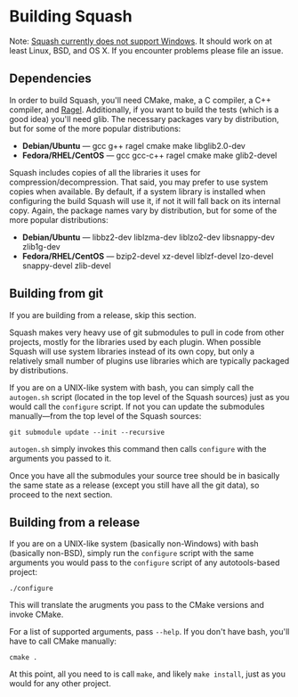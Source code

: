 # Building Squash

Note: [Squash currently does not support
Windows](https://github.com/quixdb/squash/issues/86).  It should work
on at least Linux, BSD, and OS X.  If you encounter problems please
file an issue.

## Dependencies

In order to build Squash, you'll need CMake, make, a C compiler, a C++
compiler, and [Ragel](http://www.colm.net/open-source/ragel/).
Additionally, if you want to build the tests (which is a good idea)
you'll need glib.  The necessary packages vary by distribution, but
for some of the more popular distributions:

* **Debian/Ubuntu** — gcc g++ ragel cmake make libglib2.0-dev
* **Fedora/RHEL/CentOS** — gcc gcc-c++ ragel cmake make glib2-devel

Squash includes copies of all the libraries it uses for
compression/decompression.  That said, you may prefer to use system
copies when available.  By default, if a system library is installed
when configuring the build Squash will use it, if not it will fall
back on its internal copy.  Again, the package names vary by
distribution, but for some of the more popular distributions:

* **Debian/Ubuntu** — libbz2-dev liblzma-dev liblzo2-dev libsnappy-dev
  zlib1g-dev
* **Fedora/RHEL/CentOS** — bzip2-devel xz-devel liblzf-devel lzo-devel
  snappy-devel zlib-devel

## Building from git

If you are building from a release, skip this section.

Squash makes very heavy use of git submodules to pull in code from
other projects, mostly for the libraries used by each plugin.  When
possible Squash will use system libraries instead of its own copy, but
only a relatively small number of plugins use libraries which are
typically packaged by distributions.

If you are on a UNIX-like system with bash, you can simply call the
`autogen.sh` script (located in the top level of the Squash sources)
just as you would call the `configure` script.  If not you can
update the submodules manually—from the top level of the Squash
sources:

~~~{.sh}
git submodule update --init --recursive
~~~

`autogen.sh` simply invokes this command then calls `configure` with
the arguments you passed to it.

Once you have all the submodules your source tree should be in
basically the same state as a release (except you still have all the
git data), so proceed to the next section.

## Building from a release

If you are on a UNIX-like system (basically non-Windows) with bash
(basically non-BSD), simply run the `configure` script with the same
arguments you would pass to the `configure` script of any
autotools-based project:

~~~{.sh}
./configure
~~~

This will translate the arugments you pass to the CMake versions and
invoke CMake.

For a list of supported arguments, pass `--help`.  If you don't have
bash, you'll have to call CMake manually:

~~~{.sh}
cmake .
~~~

At this point, all you need to is call `make`, and likely `make
install`, just as you would for any other project.
